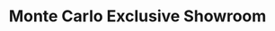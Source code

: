 ---
title: "Monte Carlo Exclusive Showroom"
url: /motera-ahmedabad/monte-carlo-exclusive-showroom/
shop: Kleidung
---